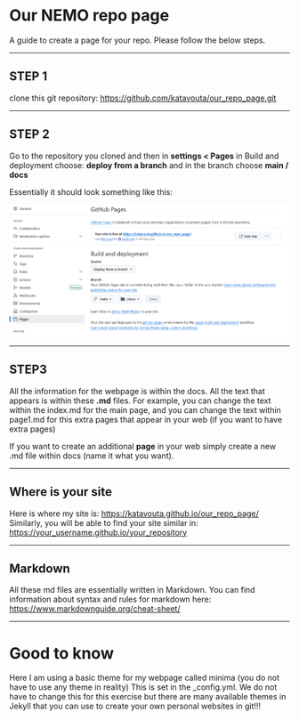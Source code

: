 # Our NEMO repo page
A guide to create a page for your repo. Please follow the below steps.

---

## STEP 1

clone this git repository: 
<a href="https://github.com/katavouta/our_repo_page.git">https://github.com/katavouta/our_repo_page.git</a>

---

## STEP 2

Go to the repository you cloned and then in **settings < Pages** in Build and deployment choose: **deploy from a branch**
and in the branch choose **main / docs**

Essentially it should look something like this:

<p align="left">
  <img src="./docs/assets/Capture.PNG">
</p>

---

## STEP3

All the information for the webpage is within the docs. All the text that appears is within these **.md** files.
For example, you can change the text within the index.md for the main page, and you can change the text within page1.md 
for this extra pages that appear in your web (if you want to have extra pages)

If you want to create an additional **page** in your web simply create a new .md file within docs (name it what you want).

---

## Where is your site

Here is where my site is: <a href="https://katavouta.github.io/our_repo_page/">https://katavouta.github.io/our_repo_page/</a>
Similarly, you will be able to find your site similar in: <font color="red">https://your_username.github.io/your_repository</font>

---

## Markdown 

All these md files are essentially written in Markdown. You can find information about syntax and rules for markdown here:
<a href="https://www.markdownguide.org/cheat-sheet/">https://www.markdownguide.org/cheat-sheet/</a>

---

# Good to know

Here I am using a basic theme for my webpage called minima (you do not have to use any theme in reality)
This is set in the _config.yml. We do not have to change this for this exercise but there are many available themes 
in Jekyll that you can use to create your own personal websites in git!!!

